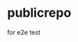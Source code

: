 # publicrepo
for e2e test




























































































































































































































































































































































































































































































































































































































































































































































